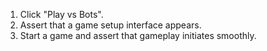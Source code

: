 1. Click "Play vs Bots".
2. Assert that a game setup interface appears.
3. Start a game and assert that gameplay initiates smoothly.